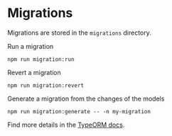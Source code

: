 # Migrations

Migrations are stored in the `migrations` directory.

Run a migration
```
npm run migration:run
```

Revert a migration
```
npm run migration:revert
```

Generate a migration from the changes of the models
```
npm run migration:generate -- -n my-migration
```

Find more details in the [TypeORM docs](http://typeorm.io/#/migrations).
